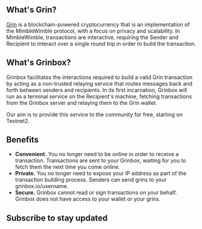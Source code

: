 ## What's Grin?
[Grin](https://grin-tech.org) is a blockchain-powered cryptocurrency that is an implementation of the MimbleWimble protocol, with a focus on privacy and scalability. In MimbleWimble, transactions are interactive, requiring the Sender and Recipient to interact over a single round trip in order to build the transaction.

## What's Grinbox?
Grinbox facilitates the interactions required to build a valid Grin transaction by acting as a non-trusted relaying service that routes messages back and forth between senders and recipients. In its first incarnation, Grinbox will run as a terminal service on the Recipient's machine, fetching transactions from the Grinbox server and relaying them to the Grin wallet.

Our aim is to provide this service to the community for free, starting on Testnet2.

## Benefits
- **Convenient.** You no longer need to be online in order to receive a transaction. Transactions are sent to your Grinbox, waiting for you to fetch them the next time you come online.
- **Private.** You no longer need to expose your IP address as part of the transaction building process. Senders can send grins to your grinbox.io/username. 
- **Secure.** Grinbox cannot read or sign transactions on your behalf. Grinbox does not have access to your wallet or your grins. 

## Subscribe to stay updated
